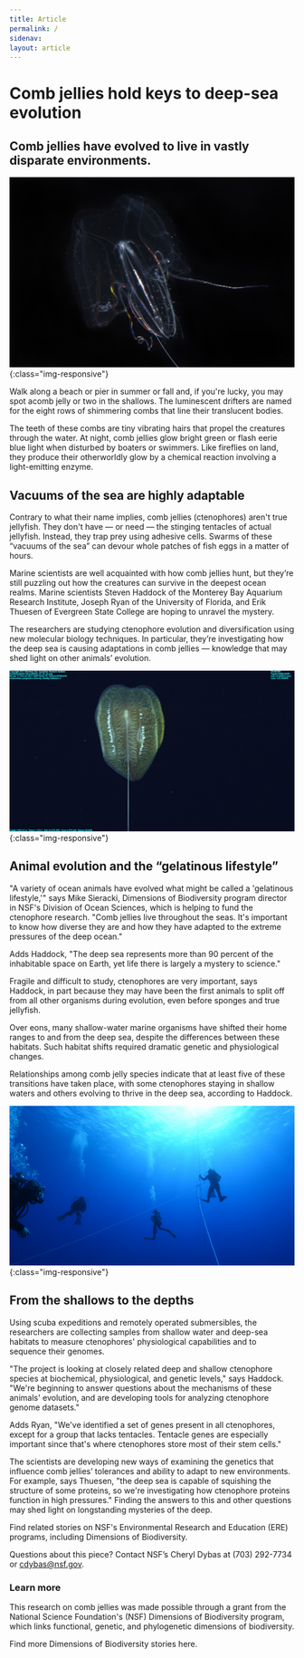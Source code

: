 ```yaml
---
title: Article
permalink: /
sidenav:
layout: article
---
```


# Comb jellies hold keys to deep-sea evolution

## Comb jellies have evolved to live in vastly disparate environments.

![image-title-here](/assets/images/article-image-1.jpg){:class="img-responsive"}

Walk along a beach or pier in summer or fall and, if you're lucky, you may spot acomb jelly or two in the shallows. The luminescent drifters are named for the eight rows of shimmering combs that line their translucent bodies.

The teeth of these combs are tiny vibrating hairs that propel the creatures through the water. At night, comb jellies glow bright green or flash eerie blue light when disturbed by boaters or swimmers. Like fireflies on land, they produce their otherworldly glow by a chemical reaction involving a light-emitting enzyme.

## Vacuums of the sea are highly adaptable

Contrary to what their name implies, comb jellies (ctenophores) aren't true jellyfish. They don't have — or need — the stinging tentacles of actual jellyfish. Instead, they trap prey using adhesive cells. Swarms of these “vacuums of the sea” can devour whole patches of fish eggs in a matter of hours.

Marine scientists are well acquainted with how comb jellies hunt, but they’re still puzzling out how the creatures can survive in the deepest ocean realms. Marine scientists Steven Haddock of the Monterey Bay Aquarium Research Institute, Joseph Ryan of the University of Florida, and Erik Thuesen of Evergreen State College are hoping to unravel the mystery.

The researchers are studying ctenophore evolution and diversification using new molecular biology techniques. In particular, they’re investigating how the deep sea is causing adaptations in comb jellies — knowledge that may shed light on other animals’ evolution.

![image-title-here](/assets/images/article-image-3.jpg){:class="img-responsive"}

## Animal evolution and the “gelatinous lifestyle”

"A variety of ocean animals have evolved what might be called a 'gelatinous lifestyle,'" says Mike Sieracki, Dimensions of Biodiversity program director in NSF's Division of Ocean Sciences, which is helping to fund the ctenophore research. "Comb jellies live throughout the seas. It's important to know how diverse they are and how they have adapted to the extreme pressures of the deep ocean."

Adds Haddock, "The deep sea represents more than 90 percent of the inhabitable space on Earth, yet life there is largely a mystery to science."

Fragile and difficult to study, ctenophores are very important, says Haddock, in part because they may have been the first animals to split off from all other organisms during evolution, even before sponges and true jellyfish.

Over eons, many shallow-water marine organisms have shifted their home ranges to and from the deep sea, despite the differences between these habitats. Such habitat shifts required dramatic genetic and physiological changes.

Relationships among comb jelly species indicate that at least five of these transitions have taken place, with some ctenophores staying in shallow waters and others evolving to thrive in the deep sea, according to Haddock.

![image-title-here](/assets/images/article-image-2.jpg){:class="img-responsive"}

## From the shallows to the depths

Using scuba expeditions and remotely operated submersibles, the researchers are collecting samples from shallow water and deep-sea habitats to measure ctenophores' physiological capabilities and to sequence their genomes.

"The project is looking at closely related deep and shallow ctenophore species at biochemical, physiological, and genetic levels," says Haddock. "We're beginning to answer questions about the mechanisms of these animals' evolution, and are developing tools for analyzing ctenophore genome datasets."

Adds Ryan, "We've identified a set of genes present in all ctenophores, except for a group that lacks tentacles. Tentacle genes are especially important since that's where ctenophores store most of their stem cells."

The scientists are developing new ways of examining the genetics that influence comb jellies’ tolerances and ability to adapt to new environments. For example, says Thuesen, "the deep sea is capable of squishing the structure of some proteins, so we're investigating how ctenophore proteins function in high pressures." Finding the answers to this and other questions may shed light on longstanding mysteries of the deep.

Find related stories on NSF's Environmental Research and Education (ERE) programs, including Dimensions of Biodiversity.


Questions about this piece? Contact NSF’s Cheryl Dybas at (703) 292-7734 or cdybas@nsf.gov.

### Learn more

This research on comb jellies was made possible through a grant from the National Science Foundation's (NSF) Dimensions of Biodiversity program, which links functional, genetic, and phylogenetic dimensions of biodiversity.

Find more Dimensions of Biodiversity stories here.
